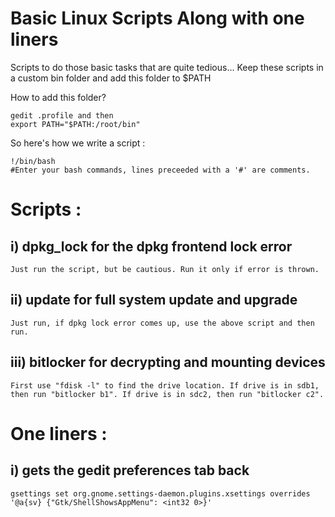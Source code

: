 # Basic Linux Scripts Along with one liners
Scripts to do those basic tasks that are quite tedious...
Keep these scripts in a custom bin folder and add this folder to $PATH

How to add this folder? 

    gedit .profile and then 
    export PATH="$PATH:/root/bin"

So here's how we write a script :

    !/bin/bash
    #Enter your bash commands, lines preceeded with a '#' are comments.

# Scripts : 
## i) dpkg_lock for the dpkg frontend lock error
    Just run the script, but be cautious. Run it only if error is thrown.
## ii) update for full system update and upgrade
    Just run, if dpkg lock error comes up, use the above script and then run.
## iii) bitlocker for decrypting and mounting devices
    First use "fdisk -l" to find the drive location. If drive is in sdb1, then run "bitlocker b1". If drive is in sdc2, then run "bitlocker c2".

# One liners :
## i) gets the gedit preferences tab back
    gsettings set org.gnome.settings-daemon.plugins.xsettings overrides '@a{sv} {"Gtk/ShellShowsAppMenu": <int32 0>}'

